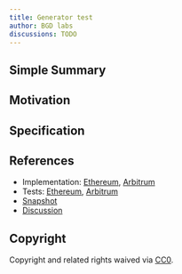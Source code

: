 ```yaml
---
title: Generator test
author: BGD labs
discussions: TODO
---
```


## Simple Summary

## Motivation

## Specification

## References

- Implementation: [Ethereum](src/AaveV3_Multi_TestProposal_20230707/AaveV3_Eth_TestProposal_20230707.sol), [Arbitrum](src/AaveV3_Multi_TestProposal_20230707/AaveV3_Arb_TestProposal_20230707.sol)
- Tests: [Ethereum](src/AaveV3_Multi_TestProposal_20230707/AaveV3_Eth_TestProposal_20230707.t.sol), [Arbitrum](src/AaveV3_Multi_TestProposal_20230707/AaveV3_Arb_TestProposal_20230707.t.sol)
- [Snapshot](TODO)
- [Discussion](TODO)

## Copyright

Copyright and related rights waived via [CC0](https://creativecommons.org/publicdomain/zero/1.0/).
